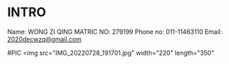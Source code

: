 # INTRO
Name: WONG ZI QING
MATRIC NO: 279199
Phone no: 011-11463110
Email: 2020decwzq@gmail.com

#PIC
<img src="IMG_20220728_191701.jpg" width="220" length="350"

